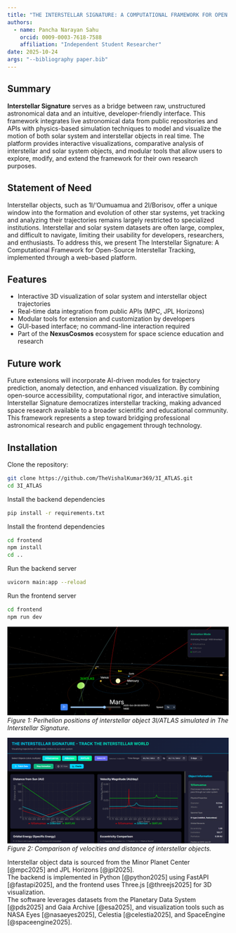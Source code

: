 ```yaml
---
title: "THE INTERSTELLAR SIGNATURE: A COMPUTATIONAL FRAMEWORK FOR OPEN SOURCE INTERSTELLAR TRACKING"
authors:
  - name: Pancha Narayan Sahu
    orcid: 0009-0003-7618-7588
    affiliation: "Independent Student Researcher"
date: 2025-10-24
args: "--bibliography paper.bib"
---
```


## Summary
**Interstellar Signature** serves as a bridge between raw, unstructured astronomical data and an intuitive, developer-friendly interface. This framework integrates live astronomical data from public repositories and APIs with physics-based simulation techniques to model and visualize the motion of both solar system and interstellar objects in real time. The platform provides interactive visualizations, comparative analysis of interstellar and solar system objects, and modular tools that allow users to explore, modify, and extend the framework for their own research purposes.

## Statement of Need
Interstellar objects, such as 1I/‘Oumuamua and 2I/Borisov, offer a unique window into the formation and evolution of other star systems, yet tracking and analyzing their trajectories remains largely restricted to specialized institutions. Interstellar and solar system datasets are often large, complex, and difficult to navigate, limiting their usability for developers, researchers, and enthusiasts. To address this, we present The Interstellar Signature: A Computational Framework for Open-Source Interstellar Tracking, implemented through a web-based platform.

## Features
- Interactive 3D visualization of solar system and interstellar object trajectories  
- Real-time data integration from public APIs (MPC, JPL Horizons)  
- Modular tools for extension and customization by developers  
- GUI-based interface; no command-line interaction required  
- Part of the **NexusCosmos** ecosystem for space science education and research

## Future work
Future extensions will incorporate AI-driven modules for trajectory prediction, anomaly detection, and enhanced visualization. By combining open-source accessibility, computational rigor, and interactive simulation, Interstellar Signature democratizes interstellar tracking, making advanced space research available to a broader scientific and educational community. This framework represents a step toward bridging professional astronomical research and public engagement through technology.

## Installation

Clone the repository:

```bash
git clone https://github.com/TheVishalKumar369/3I_ATLAS.git
cd 3I_ATLAS
```

Install the backend dependencies

```bash
pip install -r requirements.txt
```

Install the frontend dependencies

```bash
cd frontend
npm install
cd ..
```

Run the backend server

```bash
uvicorn main:app --reload
```

Run the frontend server

```bash
cd frontend
npm run dev
```

![Perihelion of the 3I/ATLAS](figures/perihelion.png)
*Figure 1: Perihelion positions of interstellar object 3I/ATLAS simulated in The Interstellar Signature.*

![Graphs comparison of the Interstellar Objects](figures/graphs-comparisson.png)
*Figure 2: Comparison of velocities and distance of interstellar objects.*

Interstellar object data is sourced from the Minor Planet Center [@mpc2025] and JPL Horizons [@jpl2025].  
The backend is implemented in Python [@python2025] using FastAPI [@fastapi2025], and the frontend uses Three.js [@threejs2025] for 3D visualization.  
The software leverages datasets from the Planetary Data System [@pds2025] and Gaia Archive [@esa2025], and visualization tools such as NASA Eyes [@nasaeyes2025], Celestia [@celestia2025], and SpaceEngine [@spaceengine2025].


